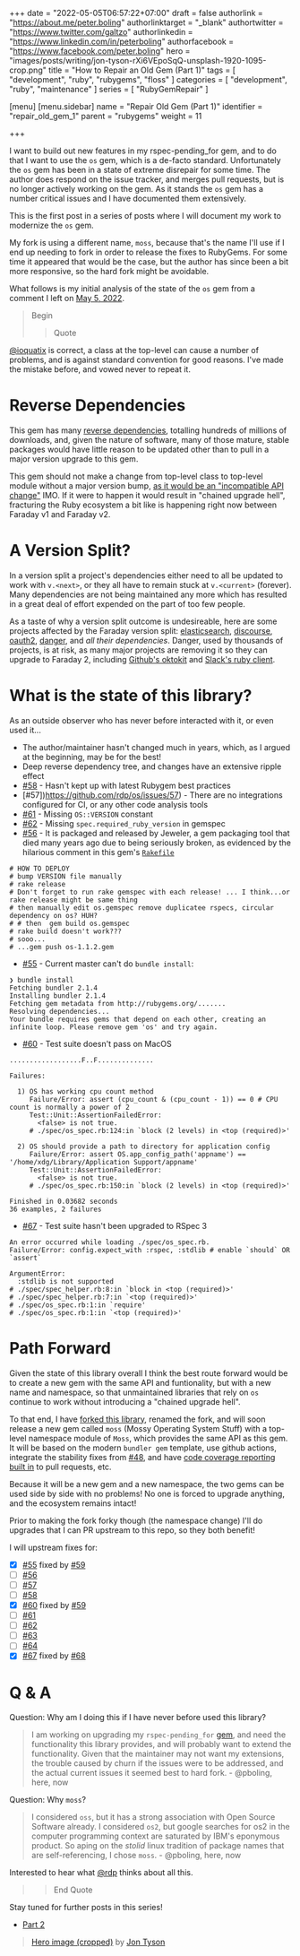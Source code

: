 +++
date = "2022-05-05T06:57:22+07:00"
draft = false
authorlink = "https://about.me/peter.boling"
authorlinktarget = "_blank"
authortwitter = "https://www.twitter.com/galtzo"
authorlinkedin = "https://www.linkedin.com/in/peterboling"
authorfacebook = "https://www.facebook.com/peter.boling"
hero = "images/posts/writing/jon-tyson-rXi6VEpoSqQ-unsplash-1920-1095-crop.png"
title = "How to Repair an Old Gem (Part 1)"
tags = [ "development", "ruby", "rubygems", "floss" ]
categories = [ "development", "ruby", "maintenance" ]
series = [ "RubyGemRepair" ]

[menu]
[menu.sidebar]
name = "Repair Old Gem (Part 1)"
identifier = "repair_old_gem_1"
parent = "rubygems"
weight = 11

+++

I want to build out new features in my rspec-pending_for gem,
and to do that I want to use the `os` gem, which is a de-facto standard.
Unfortunately the `os` gem has been in a state of extreme disrepair for some time.
The author does respond on the issue tracker, and merges pull requests, but is no longer actively working on the gem.
As it stands the `os` gem has a number critical issues and I have documented them extensively.

This is the first post in a series of posts where I will document my work to modernize the `os` gem.

My fork is using a different name, `moss`, because that's the name I'll use if I end up needing to fork
in order to release the fixes to RubyGems.  For some time it appeared that would be the case,
but the author has since been a bit more responsive, so the hard fork might be avoidable.

What follows is my initial analysis of the state of the `os` gem from a comment I left on [May 5, 2022](https://github.com/rdp/os/issues/27#issuecomment-1118035118).

> Begin
> > Quote

[@ioquatix](https://github.com/ioquatix) is correct, a class at the top-level can cause a number of problems, and is against standard convention for good reasons.  I've made the mistake before, and vowed never to repeat it.

# Reverse Dependencies

This gem has many [reverse dependencies](https://rubygems.org/gems/os/reverse_dependencies), totalling hundreds of millions of downloads, and, given the nature of software, many of those mature, stable packages would have little reason to be updated other than to pull in a major version upgrade to this gem.

This gem should not make a change from top-level class to top-level module without a major version bump, [as it would be an "incompatible API change"](https://semver.org/spec/v2.0.0.html) IMO.  If it were to happen it would result in "chained upgrade hell", fracturing the Ruby ecosystem a bit like is happening right now between Faraday v1 and Faraday v2.

# A Version Split?

In a version split a project's dependencies either need to all be updated to work with `v.<next>`, or they all have to remain stuck at `v.<current>` (forever).  Many dependencies are not being maintained any more which has resulted in a great deal of effort expended on the part of too few people.

As a taste of why a version split outcome is undesireable, here are some projects affected by the Faraday version split: [elasticsearch](https://github.com/elastic/elastic-transport-ruby/pull/27), [discourse](https://github.com/discourse/discourse/pull/16008), [oauth2](https://github.com/oauth-xx/oauth2/issues/559), [danger](https://github.com/danger/danger/issues/1349), and _all their dependencies_.  Danger, used by thousands of projects, is at risk, as many major projects are removing it so they can upgrade to Faraday 2, including [Github's oktokit](https://github.com/octokit/octokit.rb/pull/1413) and [Slack's ruby client](https://github.com/slack-ruby/slack-ruby-client/issues/399).

# What is the state of this library?

As an outside observer who has never before interacted with it, or even used it...

- The author/maintainer hasn't changed much in years, which, as I argued at the beginning, may be for the best!
- Deep reverse dependency tree, and changes have an extensive ripple effect
- [#58](https://github.com/rdp/os/issues/58) - Hasn't kept up with latest Rubygem best practices
- [#57])https://github.com/rdp/os/issues/57) - There are no integrations configured for CI, or any other code analysis tools
- [#61](https://github.com/rdp/os/issues/61) - Missing `OS::VERSION` constant
- [#62](https://github.com/rdp/os/issues/62) - Missing `spec.required_ruby_version` in gemspec
- [#56](https://github.com/rdp/os/issues/56) - It is packaged and released by Jeweler, a gem packaging tool that died many years ago due to being seriously broken, as evidenced by the hilarious comment in this gem's [`Rakefile`](https://github.com/rdp/os/blob/master/Rakefile#L3)
```
# HOW TO DEPLOY
# bump VERSION file manually
# rake release
# Don't forget to run rake gemspec with each release! ... I think...or rake release might be same thing
# then manually edit os.gemspec remove duplicatee rspecs, circular dependency on os? HUH?
# # then  gem build os.gemspec
# rake build doesn't work???
# sooo...
# ...gem push os-1.1.2.gem
```
- [#55](https://github.com/rdp/os/issues/55) - Current master can't do `bundle install`:
```
❯ bundle install
Fetching bundler 2.1.4
Installing bundler 2.1.4
Fetching gem metadata from http://rubygems.org/.......
Resolving dependencies...
Your bundle requires gems that depend on each other, creating an infinite loop. Please remove gem 'os' and try again.
```
- [#60](https://github.com/rdp/os/issues/60) - Test suite doesn't pass on MacOS
```
..................F..F..............

Failures:

  1) OS has working cpu count method
     Failure/Error: assert (cpu_count & (cpu_count - 1)) == 0 # CPU count is normally a power of 2
     Test::Unit::AssertionFailedError:
       <false> is not true.
     # ./spec/os_spec.rb:124:in `block (2 levels) in <top (required)>'

  2) OS should provide a path to directory for application config
     Failure/Error: assert OS.app_config_path('appname') == '/home/xdg/Library/Application Support/appname'
     Test::Unit::AssertionFailedError:
       <false> is not true.
     # ./spec/os_spec.rb:150:in `block (2 levels) in <top (required)>'

Finished in 0.03682 seconds
36 examples, 2 failures
```
- [#67](https://github.com/rdp/os/issues/67) - Test suite hasn't been upgraded to RSpec 3
```
An error occurred while loading ./spec/os_spec.rb.
Failure/Error: config.expect_with :rspec, :stdlib # enable `should` OR `assert`

ArgumentError:
  :stdlib is not supported
# ./spec/spec_helper.rb:8:in `block in <top (required)>'
# ./spec/spec_helper.rb:7:in `<top (required)>'
# ./spec/os_spec.rb:1:in `require'
# ./spec/os_spec.rb:1:in `<top (required)>'
```

# Path Forward

Given the state of this library overall I think the best route forward would be to create a new gem with the same API and funtionality, but with a new name and namespace, so that unmaintained libraries that rely on `os` continue to work without introducing a "chained upgrade hell".

To that end, I have [forked this library](https://github.com/pboling/moss), renamed the fork, and will soon release a new gem called `moss` (Mossy Operating System Stuff) with a top-level namespace module of `Moss`, which provides the same API as this gem.  It will be based on the modern `bundler gem` template, use github actions, integrate the stability fixes from [#48](https://github.com/rdp/os/pull/48), and have [code coverage reporting built in](https://dev.to/pboling/ippccr-in-pursuit-of-perfect-code-coverage-reporting-3a2i) to pull requests, etc.

Because it will be a new gem and a new namespace, the two gems can be used side by side with no problems!  No one is forced to upgrade anything, and the ecosystem remains intact!

Prior to making the fork forky though (the namespace change) I'll do upgrades that I can PR upstream to this repo, so they both benefit!

I will upstream fixes for:
- [x] [#55](https://github.com/rdp/os/issues/55) fixed by [#59](https://github.com/rdp/os/pull/59)
- [ ] [#56](https://github.com/rdp/os/issues/56)
- [ ] [#57](https://github.com/rdp/os/issues/57)
- [ ] [#58](https://github.com/rdp/os/issues/58)
- [x] [#60](https://github.com/rdp/os/issues/60) fixed by [#59](https://github.com/rdp/os/pull/59)
- [ ] [#61](https://github.com/rdp/os/issues/61)
- [ ] [#62](https://github.com/rdp/os/issues/62)
- [ ] [#63](https://github.com/rdp/os/issues/63)
- [ ] [#64](https://github.com/rdp/os/issues/64)
- [x] [#67](https://github.com/rdp/os/issues/67) fixed by [#68](https://github.com/rdp/os/pull/68)

# Q & A

Question: Why am I doing this if I have never before used this library?

> I am working on upgrading my `rspec-pending_for` [gem](https://github.com/pboling/rspec-pending_for), and need the functionality this library provides, and will probably want to extend the functionality.  Given that the maintainer may not want my extensions, the trouble caused by churn if the issues were to be addressed, and the actual current issues it seemed best to hard fork. - @pboling, here, now

Question: Why `moss`?

> I considered `oss`, but it has a strong association with Open Source Software already.  I considered `os2`, but google searches for os2 in the computer programming context are saturated by IBM's eponymous product.  So aping on the  _stolid_ linux tradition of package names that are self-referencing, I chose `moss`. - @pboling, here, now

Interested to hear what [@rdp](https://github.com/rdp) thinks about all this.

>
> > End Quote

Stay tuned for further posts in this series!

- [Part 2](/posts/rubygems/repair_old_gem_2)

> [Hero image (cropped)](https://unsplash.com/photos/rXi6VEpoSqQ) by [Jon Tyson](https://unsplash.com/@jontyson)
